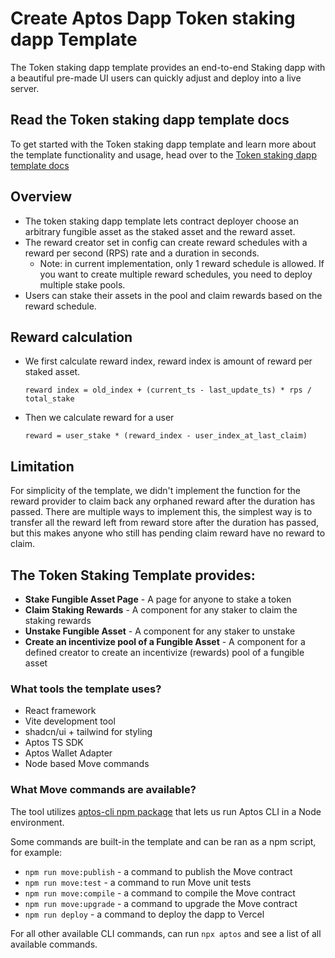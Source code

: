# Create Aptos Dapp Token staking dapp Template

The Token staking dapp template provides an end-to-end Staking dapp with a beautiful pre-made UI users can quickly adjust and deploy into a live server.

## Read the Token staking dapp template docs
To get started with the Token staking dapp template and learn more about the template functionality and usage, head over to the [Token staking dapp template docs](https://aptos.dev/en/build/create-aptos-dapp/templates/token-staking-dapp) 

## Overview

- The token staking dapp template lets contract deployer choose an arbitrary fungible asset as the staked asset and the reward asset.
- The reward creator set in config can create reward schedules with a reward per second (RPS) rate and a duration in seconds.
  - Note: in current implementation, only 1 reward schedule is allowed. If you want to create multiple reward schedules, you need to deploy multiple stake pools.
- Users can stake their assets in the pool and claim rewards based on the reward schedule.

## Reward calculation

- We first calculate reward index, reward index is amount of reward per staked asset.
  ```
  reward index = old_index + (current_ts - last_update_ts) * rps / total_stake
  ```
- Then we calculate reward for a user
  ```
  reward = user_stake * (reward_index - user_index_at_last_claim)
  ```

## Limitation

For simplicity of the template, we didn't implement the function for the reward provider to claim back any orphaned reward after the duration has passed. There are multiple ways to implement this, the simplest way is to transfer all the reward left from reward store after the duration has passed, but this makes anyone who still has pending claim reward have no reward to claim.

## The Token Staking Template provides:

- **Stake Fungible Asset Page** - A page for anyone to stake a token
- **Claim Staking Rewards** - A component for any staker to claim the staking rewards
- **Unstake Fungible Asset** - A component for any staker to unstake
- **Create an incentivize pool of a Fungible Asset** - A component for a defined creator to create an incentivize (rewards) pool of a fungible asset

### What tools the template uses?

- React framework
- Vite development tool
- shadcn/ui + tailwind for styling
- Aptos TS SDK
- Aptos Wallet Adapter
- Node based Move commands

### What Move commands are available?

The tool utilizes [aptos-cli npm package](https://github.com/aptos-labs/aptos-cli) that lets us run Aptos CLI in a Node environment.

Some commands are built-in the template and can be ran as a npm script, for example:

- `npm run move:publish` - a command to publish the Move contract
- `npm run move:test` - a command to run Move unit tests
- `npm run move:compile` - a command to compile the Move contract
- `npm run move:upgrade` - a command to upgrade the Move contract
- `npm run deploy` - a command to deploy the dapp to Vercel

For all other available CLI commands, can run `npx aptos` and see a list of all available commands.

